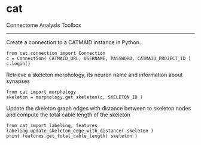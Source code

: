# cat
Connectome Analysis Toolbox

----

Create a connection to a CATMAID instance in Python.
```
from cat.connection import Connection
c = Connection( CATMAID_URL, USERNAME, PASSWORD, CATMAID_PROJECT_ID )
c.login()
```

Retrieve a skeleton morphology, its neuron name and information about synapses
```
from cat import morphology
skeleton = morphology.get_skeleton(c, SKELETON_ID )
```

Update the skeleton graph edges with distance between to skeleton nodes
and compute the total cable length of the skeleton
```
from cat import labeling, features
labeling.update_skeleton_edge_with_distance( skeleton )
print features.get_total_cable_length( skeleton )
```